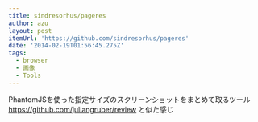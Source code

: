 ```yaml
---
title: sindresorhus/pageres
author: azu
layout: post
itemUrl: 'https://github.com/sindresorhus/pageres'
date: '2014-02-19T01:56:45.275Z'
tags:
  - browser
  - 画像
  - Tools
---
```

PhantomJSを使った指定サイズのスクリーンショットをまとめて取るツール
https://github.com/juliangruber/review と似た感じ
